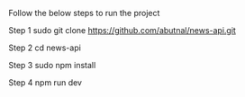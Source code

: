 Follow the below steps to run the project

Step 1 
sudo git clone https://github.com/abutnal/news-api.git

Step 2
cd news-api

Step 3
sudo npm install

Step 4
npm run dev

